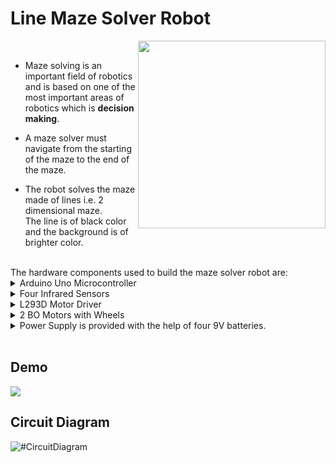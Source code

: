 # Line Maze Solver Robot
  
<img src="https://user-images.githubusercontent.com/106465753/233772553-5c6ba946-bc65-49b4-aa0e-75532f2c8a0b.jpg" width = "300px" align = "right">
<br>  

* Maze solving is an important field of robotics and is based on one of the most important areas of robotics which is **decision making**.  

* A maze solver must navigate from the starting of the maze to the end of the maze.  

* The robot solves the maze made of lines i.e. 2 dimensional maze.  
  The line is of black color and the background is of brighter color.  
  
<br>
The hardware components used to build the maze solver robot are:  
<details>
<summary>
Arduino Uno Microcontroller
</summary>
<img src="https://cdn.pixabay.com/photo/2017/03/23/12/32/arduino-2168193_1280.png" width = "400px">
</details>  

<details>
<summary>
Four Infrared Sensors
</summary>

<p float="left">
  <img src = "https://user-images.githubusercontent.com/106465753/233774920-99d2a88c-ee5e-4d4b-a74b-974919692b3a.jpg" width = "150px">
  <img src = "https://user-images.githubusercontent.com/106465753/233774920-99d2a88c-ee5e-4d4b-a74b-974919692b3a.jpg" width = "150px"> 
  <img src = "https://user-images.githubusercontent.com/106465753/233774920-99d2a88c-ee5e-4d4b-a74b-974919692b3a.jpg" width = "150px">
  <img src = "https://user-images.githubusercontent.com/106465753/233774920-99d2a88c-ee5e-4d4b-a74b-974919692b3a.jpg" width = "150px">
</p>

</details>
  
<details>
<summary>
L293D Motor Driver
</summary>
<img src="https://user-images.githubusercontent.com/106465753/233774630-8d0e14cb-935c-407b-b8d7-909305f31827.jpg" width = "400px">
</details>  

<details>
<summary>
2 BO Motors with Wheels
</summary>
<img src="https://user-images.githubusercontent.com/106465753/233774712-86a2903f-6395-43bf-9a30-953166699a2d.jpg" width = "400px">
</details>  

<details>
<summary>
Power Supply is provided with the help of four 9V batteries.
</summary>

<p float="left">
  <img src = "https://cdn.pixabay.com/photo/2018/10/12/05/12/stack-3741469_1280.png" width = "150px">
  <img src = "https://cdn.pixabay.com/photo/2018/10/12/05/12/stack-3741469_1280.png" width = "150px">
  <img src = "https://cdn.pixabay.com/photo/2018/10/12/05/12/stack-3741469_1280.png" width = "150px">
  <img src = "https://cdn.pixabay.com/photo/2018/10/12/05/12/stack-3741469_1280.png" width = "150px">
</p>

</details>
  
<br>

## Demo  
<img src = "https://user-images.githubusercontent.com/106465753/233775915-1cc22dea-1173-4332-873f-e06b2c72f2bd.gif">
  
  
## Circuit Diagram  
<img src="https://user-images.githubusercontent.com/106465753/234349891-d321a73b-b81f-455b-9166-561ce5f6112b.png" alt="#CircuitDiagram">
